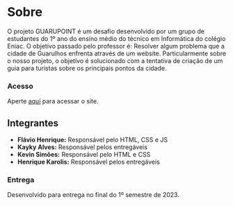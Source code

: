 # Sobre
O projeto GUARUPOINT é um desafio desenvolvido por um grupo de estudantes do 1º ano do ensino médio do técnico em Informática do colégio Eniac. O objetivo passado pelo professor é: Resolver algum problema que a cidade de Guarulhos enfrenta através de um website.
Particularmente sobre o nosso projeto, o objetivo é solucionado com a tentativa de criação de um guia para turistas sobre os principais pontos da cidade.

### Acesso
Aperte [aqui](https://fh-shadow.github.io/GUARUPOINT/HTML/index.html) para acessar o site.

## Integrantes
- **Flávio Henrique:** Responsável pelo HTML, CSS e JS
- **Kayky Alves:** Responsável pelos entregáveis
- **Kevin Simões:** Responsável pelo HTML e CSS
- **Henrique Karolis:** Responsável pelos entregáveis

### Entrega
Desenvolvido para entrega no final do 1º semestre de 2023.
